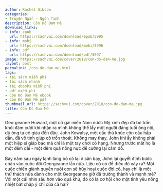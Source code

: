 ```yaml
---
author: Rachel Gibson
categories:
- Truyện Ngắn - Ngôn Tình
description: Còn Đó Đam Mê
download_links:
- info: epub
  url: https://sachvui.com/download/epub/5995
- info: mobi
  url: https://sachvui.com/download/mobi/5996
- info: pdf
  url: https://sachvui.com/download/pdf/5997
image: https://sachvui.com/cover/2018/con-do-dam-me.jpg
layout: post
permalink: /con-do-dam-me.html
tags:
- tải sách miễn phí
- tải sách nhanh
- tải ebooks miễn phí
- pdf miễn phí
- Còn Đó Đam Mê ebook
- Còn Đó Đam Mê pdf
thumbnail_url: https://sachvui.com/cover/2018/con-do-dam-me.jpg
title: Còn Đó Đam Mê
---
```


 <div class="item-desc text-justify"> <p>Georgeanne Howard, một cô gái miền Nam nước Mỹ xinh đẹp đã bỏ trốn khỏi đám cưới khi nhận ra mình không thể lấy một người đáng tuổi ông nội, dù ông ta có giàu đến đâu. John Kowalsy, một cầu thủ khúc côn cầu hấp dẫn, đã vô tình giúp cô trốn thoát. Không may thay, John khi ấy không phải một hiệp sĩ giáp bạc mà chỉ là một tay chơi có hạng. Nhưng trước mắt họ là một đêm dài - một đêm quá nồng nực để cưỡng lại cám dỗ.<br><br>Bảy năm sau ngày lạnh lùng bỏ cô lại ở sân bay, John lại quyết định bước chân vào cuộc đời Georgeanne lần nữa. Liệu cô có để điều đó xảy ra? Một cuộc chiến giành quyền nuôi con sẽ hủy hoại cuộc đời cô, hay chỉ là một thử thách nữa dành cho một Georgeanne giờ đã trưởng thành và mạnh mẽ? Với một cái nhìn sâu hơn vào quá khứ, đó có là cơ hội cho một tình yêu nồng nhiệt bất chấp ý chí của cả hai?</p> </div>